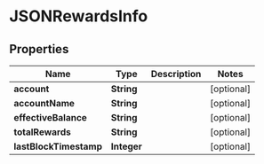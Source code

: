 # JSONRewardsInfo

## Properties
Name | Type | Description | Notes
------------ | ------------- | ------------- | -------------
**account** | **String** |  |  [optional]
**accountName** | **String** |  |  [optional]
**effectiveBalance** | **String** |  |  [optional]
**totalRewards** | **String** |  |  [optional]
**lastBlockTimestamp** | **Integer** |  |  [optional]
